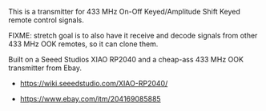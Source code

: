 This is a transmitter for 433 MHz On-Off Keyed/Amplitude Shift Keyed
remote control signals.

FIXME: stretch goal is to also have it receive and decode signals from
other 433 MHz OOK remotes, so it can clone them.

Built on a Seeed Studios XIAO RP2040 and a cheap-ass 433 MHz OOK
transmitter from Ebay.

* <https://wiki.seeedstudio.com/XIAO-RP2040/>

* <https://www.ebay.com/itm/204169085885>
